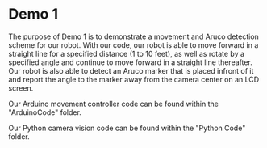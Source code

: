 # Demo 1
The purpose of Demo 1 is to demonstrate a movement and Aruco detection scheme for our robot. With our code, our robot is able to move forward in a straight line for a specified distance (1 to 10 feet), as well as rotate by a specified angle and continue to move forward in a straight line thereafter. Our robot is also able to detect an Aruco marker that is placed infront of it and report the angle to the marker away from the camera center on an LCD screen. 

Our Arduino movement controller code can be found within the "ArduinoCode" folder.

Our Python camera vision code can be found within the "Python Code" folder.
